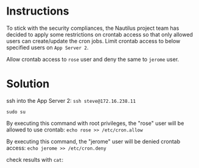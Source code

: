 # Instructions

To stick with the security compliances, the Nautilus project team has decided to apply some restrictions on crontab access so that only allowed users can create/update the cron jobs. Limit crontab access to below specified users on `App Server 2`.

Allow crontab access to `rose` user and deny the same to `jerome` user.

# Solution

ssh into the App Server 2: `ssh steve@172.16.238.11`

`sudo su`

By executing this command with root privileges, the "rose" user will be allowed to use crontab: `echo rose >> /etc/cron.allow`

By executing this command, the "jerome" user will be denied crontab access: `echo jerome >> /etc/cron.deny`

check results with `cat`:
